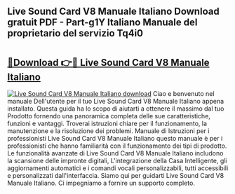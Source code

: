 ## Live Sound Card V8 Manuale Italiano Download gratuit PDF - Part-g1Y Italiano Manuale del proprietario del servizio Tq4i0

# <h2><a href="http://dfeh27l.blite.top/?on=Live+Sound+Card+V8+Manuale+Italiano">🔗Download 👉🔴 Live Sound Card V8 Manuale Italiano</a></h2>

[![Live Sound Card V8 Manuale Italiano download](https://i.imgur.com/lujVjoI.png)](http://dfeh27l.blite.top/?on=Live+Sound+Card+V8+Manuale+Italiano)
Ciao e benvenuto nel manuale Dell'utente per il tuo Live Sound Card V8 Manuale Italiano appena installato. Questa guida ha lo scopo di aiutarti a ottenere il massimo dal tuo Prodotto fornendo una panoramica completa delle sue caratteristiche, funzioni e vantaggi. Troverai istruzioni chiare per il funzionamento, la manutenzione e la risoluzione dei problemi. Manuale di Istruzioni per i professionisti Live Sound Card V8 Manuale Italiano questo manuale è per i professionisti che hanno familiarità con il funzionamento dei tipi di prodotto. Le funzionalità avanzate di Live Sound Card V8 Manuale Italiano includono la scansione delle impronte digitali, L'integrazione della Casa Intelligente, gli aggiornamenti automatici e i comandi vocali personalizzabili, tutti accessibili e personalizzati dall'interfaccia. Siamo qui per guidarti Live Sound Card V8 Manuale Italiano. Ci impegniamo a fornire un supporto completo.
